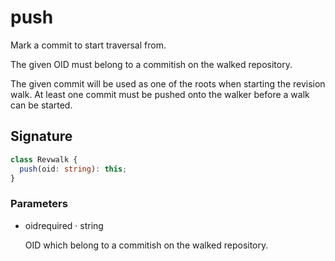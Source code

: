 # push

Mark a commit to start traversal from.

The given OID must belong to a commitish on the walked repository.

The given commit will be used as one of the roots when starting the
revision walk. At least one commit must be pushed onto the walker before
a walk can be started.

## Signature

```ts
class Revwalk {
  push(oid: string): this;
}
```

### Parameters

<ul class="param-ul">
  <li class="param-li param-li-root">
    <span class="param-name">oid</span><span class="param-required">required</span>&nbsp;·&nbsp;<span class="param-type">string</span>
    <br>
    <p class="param-description">OID which belong to a commitish on the walked repository.</p>
  </li>
</ul>